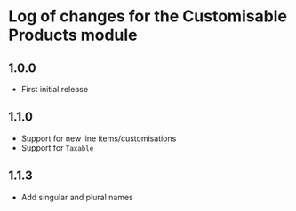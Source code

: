 # Log of changes for the Customisable Products module

## 1.0.0

* First initial release

## 1.1.0

* Support for new line items/customisations
* Support for `Taxable`

## 1.1.3

* Add singular and plural names